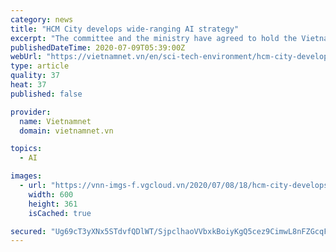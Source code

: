 ```yaml
---
category: news
title: "HCM City develops wide-ranging AI strategy"
excerpt: "The committee and the ministry have agreed to hold the Vietnam AI Festival on November 27-28 during the city's Innovation and Startup Week slated for November 24-28. VNS"
publishedDateTime: 2020-07-09T05:39:00Z
webUrl: "https://vietnamnet.vn/en/sci-tech-environment/hcm-city-develops-wide-ranging-ai-strategy-656202.html"
type: article
quality: 37
heat: 37
published: false

provider:
  name: Vietnamnet
  domain: vietnamnet.vn

topics:
  - AI

images:
  - url: "https://vnn-imgs-f.vgcloud.vn/2020/07/08/18/hcm-city-develops-wide-ranging-ai-strategy.jpg"
    width: 600
    height: 361
    isCached: true

secured: "Ug69cT3yXNx5STdvfQDlWT/SjpclhaoVVbxkBoiyKgQ5cez9CimwL8nFZGcqFreBw+se0f9nBLQ9hDtNXEkOnMbvm4GRaQYm3Oz7/IPENYzGIOTYmY55z+cF7wly+IeUQclfLcSXeKf4QSOf1zOKRPWmf/xDEAD+fAtNTXAUjZP9EE8tNMUlNea2zBA/rsTvZOakjGOkhGcCjEMaY0Tr0r6wehIV+UrpJxiVKvjER8TEwE/IayfRSVDV+PO3DlIfE3yKXj1ZLNBsebwR/62so8RSakQmb17kW1/6NdoPj+HAgBigkTmyDkl7OvXFFJ/MM93WBmeMmTe6IfrjofEwPw==;p+FnaJKBntI7sF9ZTJuj0g=="
---
```


